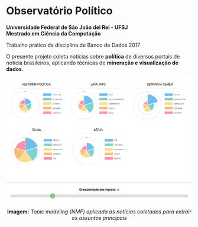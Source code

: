 <h1>Observatório Político</h1>

<strong>Universidade Federal de São João del Rei - UFSJ<br>
Mestrado em Ciência da Computação</strong>
<p>Trabalho prático da disciplina de Banco de Dados 2017</p>

<p>O presente projeto coleta notícias sobre <strong>política</strong> de diversos portais de notícia brasileiros, aplicando técnicas de <strong>mineração e visualização de dados</strong>.</p>

<center>
  <img src="https://raw.githubusercontent.com/rafjaa/observatorio-politico/master/src/web/topic/tela_topics.png">
  <p style="text-align: center"><strong>Imagem:</strong> <em>Topic modeling (NMF) aplicada às notícias coletadas para extrair os assuntos principais</em></p>
</center>
